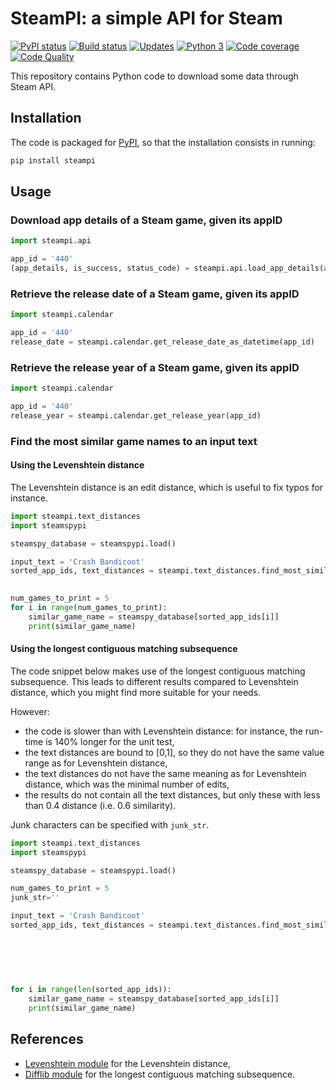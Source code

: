 # SteamPI: a simple API for Steam

[![PyPI status][pypi-image]][pypi]
[![Build status][build-image]][build]
[![Updates][dependency-image]][pyup]
[![Python 3][python3-image]][pyup]
[![Code coverage][codecov-image]][codecov]
[![Code Quality][codacy-image]][codacy]

This repository contains Python code to download some data through Steam API.

## Installation

The code is packaged for [PyPI](https://pypi.org/project/steampi/), so that the installation consists in running:

```bash
pip install steampi
```

## Usage

### Download app details of a Steam game, given its appID

```python
import steampi.api

app_id = '440'
(app_details, is_success, status_code) = steampi.api.load_app_details(app_id)
```

### Retrieve the release date of a Steam game, given its appID

```python
import steampi.calendar

app_id = '440'
release_date = steampi.calendar.get_release_date_as_datetime(app_id)
```

### Retrieve the release year of a Steam game, given its appID

```python
import steampi.calendar

app_id = '440'
release_year = steampi.calendar.get_release_year(app_id)
```

### Find the most similar game names to an input text

#### Using the Levenshtein distance

The Levenshtein distance is an edit distance, which is useful to fix typos for instance.

```python
import steampi.text_distances
import steamspypi

steamspy_database = steamspypi.load()

input_text = 'Crash Bandicoot'
sorted_app_ids, text_distances = steampi.text_distances.find_most_similar_game_names(input_text,
                                                                                     steamspy_database)

num_games_to_print = 5
for i in range(num_games_to_print):
    similar_game_name = steamspy_database[sorted_app_ids[i]]
    print(similar_game_name)
```

#### Using the longest contiguous matching subsequence

The code snippet below makes use of the longest contiguous matching subsequence.
This leads to different results compared to Levenshtein distance, which you might find more suitable for your needs.

However:
-   the code is slower than with Levenshtein distance: for instance, the run-time is 140% longer for the unit test,
-   the text distances are bound to [0,1], so they do not have the same value range as for Levenshtein distance,
-   the text distances do not have the same meaning as for Levenshtein distance, which was the minimal number of edits,
-   the results do not contain all the text distances, but only these with less than 0.4 distance (i.e. 0.6 similarity).

Junk characters can be specified with `junk_str`.

```python
import steampi.text_distances
import steamspypi

steamspy_database = steamspypi.load()

num_games_to_print = 5
junk_str=''

input_text = 'Crash Bandicoot'
sorted_app_ids, text_distances = steampi.text_distances.find_most_similar_game_names(input_text,
                                                                                     steamspy_database,
                                                                                     use_levenshtein_distance=False,
                                                                                     n=num_games_to_print,
                                                                                     junk_str=junk_str,
                                                                                     )

for i in range(len(sorted_app_ids)):
    similar_game_name = steamspy_database[sorted_app_ids[i]]
    print(similar_game_name)
```

## References

-   [Levenshtein module](https://github.com/ztane/python-Levenshtein) for the Levenshtein distance,
-   [Difflib module](https://docs.python.org/3/library/difflib.html) for the longest contiguous matching subsequence.

<!-- Definitions for badges -->

[pypi]: <https://pypi.python.org/pypi/steampi>
[pypi-image]: <https://badge.fury.io/py/steampi.svg>

[build]: <https://github.com/woctezuma/steampi/actions>
[build-image]: <https://github.com/woctezuma/steampi/workflows/Python package/badge.svg?branch=master>
[publish-image]: <https://github.com/woctezuma/steampi/workflows/Upload Python Package/badge.svg?branch=master>

[pyup]: <https://pyup.io/repos/github/woctezuma/steampi/>
[dependency-image]: <https://pyup.io/repos/github/woctezuma/steampi/shield.svg>
[python3-image]: <https://pyup.io/repos/github/woctezuma/steampi/python-3-shield.svg>

[codecov]: <https://codecov.io/gh/woctezuma/steampi>
[codecov-image]: <https://codecov.io/gh/woctezuma/steampi/branch/master/graph/badge.svg>

[codacy]: <https://www.codacy.com/app/woctezuma/steampi>
[codacy-image]: <https://api.codacy.com/project/badge/Grade/b7c2295b2f69449dad7b553b2295c844>
